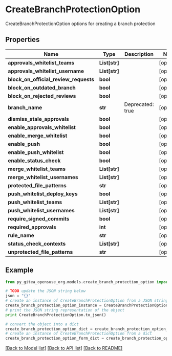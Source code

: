 # CreateBranchProtectionOption

CreateBranchProtectionOption options for creating a branch protection

## Properties

Name | Type | Description | Notes
------------ | ------------- | ------------- | -------------
**approvals_whitelist_teams** | **List[str]** |  | [optional] 
**approvals_whitelist_username** | **List[str]** |  | [optional] 
**block_on_official_review_requests** | **bool** |  | [optional] 
**block_on_outdated_branch** | **bool** |  | [optional] 
**block_on_rejected_reviews** | **bool** |  | [optional] 
**branch_name** | **str** | Deprecated: true | [optional] 
**dismiss_stale_approvals** | **bool** |  | [optional] 
**enable_approvals_whitelist** | **bool** |  | [optional] 
**enable_merge_whitelist** | **bool** |  | [optional] 
**enable_push** | **bool** |  | [optional] 
**enable_push_whitelist** | **bool** |  | [optional] 
**enable_status_check** | **bool** |  | [optional] 
**merge_whitelist_teams** | **List[str]** |  | [optional] 
**merge_whitelist_usernames** | **List[str]** |  | [optional] 
**protected_file_patterns** | **str** |  | [optional] 
**push_whitelist_deploy_keys** | **bool** |  | [optional] 
**push_whitelist_teams** | **List[str]** |  | [optional] 
**push_whitelist_usernames** | **List[str]** |  | [optional] 
**require_signed_commits** | **bool** |  | [optional] 
**required_approvals** | **int** |  | [optional] 
**rule_name** | **str** |  | [optional] 
**status_check_contexts** | **List[str]** |  | [optional] 
**unprotected_file_patterns** | **str** |  | [optional] 

## Example

```python
from py_gitea_opensuse_org.models.create_branch_protection_option import CreateBranchProtectionOption

# TODO update the JSON string below
json = "{}"
# create an instance of CreateBranchProtectionOption from a JSON string
create_branch_protection_option_instance = CreateBranchProtectionOption.from_json(json)
# print the JSON string representation of the object
print CreateBranchProtectionOption.to_json()

# convert the object into a dict
create_branch_protection_option_dict = create_branch_protection_option_instance.to_dict()
# create an instance of CreateBranchProtectionOption from a dict
create_branch_protection_option_form_dict = create_branch_protection_option.from_dict(create_branch_protection_option_dict)
```
[[Back to Model list]](../README.md#documentation-for-models) [[Back to API list]](../README.md#documentation-for-api-endpoints) [[Back to README]](../README.md)


